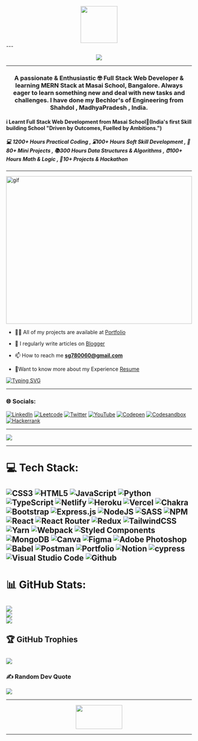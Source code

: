 
<div id="header" align="center">
  <img src="https://media.giphy.com/media/M9gbBd9nbDrOTu1Mqx/giphy.gif" width="100"/>
</div>
---
<!-- Typing SVG by DenverCoder1 - https://github.com/DenverCoder1/readme-typing-svg -->
<p align="center">
  <a href="https://github.com/DenverCoder1/readme-typing-svg">
    <img src="https://readme-typing-svg.demolab.com/?lines=Hi!👋I am Shikha Gupta; I am a Full-stack%20web%20developer 👨🏻‍💻;🤓 Curious%20to%20learn%20new%20things !&font=Fira%20Code&center=true&width=1000&height=40&color=FFFFFF&vCenter=true&size=22&pause=1000"></a>
</p>

---

<h3 align="center">A passionate & Enthusiastic 🤓 Full Stack Web Developer & learning MERN Stack at Masai School, Bangalore. Always eager to learn something new and deal with new tasks and challenges. I have done my Bechlor's of Engineering from Shahdol , MadhyaPradesh , India.</h3>

<h4> i Learnt Full Stack Web Development from Masai School🏫(India's first Skill building School "Driven by Outcomes, Fuelled by Ambitions.")</h4>
<h5>
💻 1200+ Hours Practical Coding ,
⌛100+ Hours Soft Skill Development ,
🌟80+ Mini Projects ,
📚300 Hours Data Structures & Algorithms ,
⏰100+ Hours Math & Logic ,
🧾10+ Projects & Hackathon 
</h5>

---

<img   src = "https://images.lemonly.com/wp-content/uploads/2018/08/07150313/Homebase_Thumb_v01.gif" alt="gif" width="100%" height="400px"/>

- 👨‍💻 All of my projects are available at <a href ="https://github.com/shikhu51197/shikhu51197.github.io" >Portfolio</a>

- 📝 I regularly write articles on <a href="https://www.blogger.com/blog/posts/6169788829781744859?tab=rj" >Blogger</a>

- 📫 How to reach me **sg780060@gmail.com**

- 📄Want to know more about my Experience <a href="https://drive.google.com/file/d/1Ft3zyA6KHRmaUC3C9FAr6p_9tWgwrQJi/view?usp=share_link">Resume</a>


[![Typing SVG](https://readme-typing-svg.demolab.com?font=Fira+Code&duration=3000&pause=100&color=FFC0CB&width=400&height=100&lines=Learning+React.js💻;Learned+React.js💻;Learned+javascript💻;Learned+Html💻;Learned+css💻)](https://git.io/typing-svg)



---


<h3 align="left">🌐 Socials:</h3>

[![LinkedIn](https://img.shields.io/badge/LinkedIn-%230077B5.svg?style=plastic&logo=linkedin&logoColor=white)](https://www.linkedin.com/in/shikha-gupta-12a2b5199) [![Leetcode](https://img.shields.io/badge/-leetcode-FE7A16?style=plastic&logo=leetcode&logoColor=white)](https://leetcode.com/sg780060) [![Twitter](https://img.shields.io/badge/Twitter-%231DA1F2.svg?style=plastic&logo=Twitter&logoColor=white)](https://twitter.com/shikhag61708689) [![YouTube](https://img.shields.io/badge/YouTube-%23FF0000.svg?style=plastic&logo=YouTube&logoColor=white)](https://youtube.com/@shikhadmentor8552) [![Codepen](https://img.shields.io/badge/codepen-%230077B5.svg?style=plastic&logo=codepen&logoColor=white)](https://codepen.io/shikhu51197) [![Codesandbox](https://img.shields.io/badge/-codesandbox-FE7A16?style=plastic&logo=codesandbox&logoColor=white)](https://codesandbox.io/u/shikhu51197) [![Hackerrank](https://img.shields.io/badge/hackerrank-%231DA1F2.svg?style=plastic&logo=hackerrank&logoColor=white)](https://www.hackerrank.com/sg780060?hr_r=1) 


---


[![](https://visitcount.itsvg.in/api?id=shikhu51197&icon=0&color=0)](https://visitcount.itsvg.in)


---

# 💻 Tech Stack:
![CSS3](https://img.shields.io/badge/css3-%231572B6.svg?style=plastic&logo=css3&logoColor=white) ![HTML5](https://img.shields.io/badge/html5-%23E34F26.svg?style=plastic&logo=html5&logoColor=white) ![JavaScript](https://img.shields.io/badge/javascript-%23323330.svg?style=plastic&logo=javascript&logoColor=%23F7DF1E) ![Python](https://img.shields.io/badge/python-3670A0?style=plastic&logo=python&logoColor=ffdd54) ![TypeScript](https://img.shields.io/badge/typescript-%23007ACC.svg?style=plastic&logo=typescript&logoColor=white) ![Netlify](https://img.shields.io/badge/netlify-%23000000.svg?style=plastic&logo=netlify&logoColor=#00C7B7) ![Heroku](https://img.shields.io/badge/heroku-%23430098.svg?style=plastic&logo=heroku&logoColor=white) ![Vercel](https://img.shields.io/badge/vercel-%23000000.svg?style=plastic&logo=vercel&logoColor=white) ![Chakra](https://img.shields.io/badge/chakra-%234ED1C5.svg?style=plastic&logo=chakraui&logoColor=white) ![Bootstrap](https://img.shields.io/badge/bootstrap-%23563D7C.svg?style=plastic&logo=bootstrap&logoColor=white) ![Express.js](https://img.shields.io/badge/express.js-%23404d59.svg?style=plastic&logo=express&logoColor=%2361DAFB) ![NodeJS](https://img.shields.io/badge/node.js-6DA55F?style=plastic&logo=node.js&logoColor=white) ![SASS](https://img.shields.io/badge/SASS-hotpink.svg?style=plastic&logo=SASS&logoColor=white) ![NPM](https://img.shields.io/badge/NPM-%23000000.svg?style=plastic&logo=npm&logoColor=white) ![React](https://img.shields.io/badge/react-%2320232a.svg?style=plastic&logo=react&logoColor=%2361DAFB) ![React Router](https://img.shields.io/badge/React_Router-CA4245?style=plastic&logo=react-router&logoColor=white) ![Redux](https://img.shields.io/badge/redux-%23593d88.svg?style=plastic&logo=redux&logoColor=white) ![TailwindCSS](https://img.shields.io/badge/tailwindcss-%2338B2AC.svg?style=plastic&logo=tailwind-css&logoColor=white) ![Yarn](https://img.shields.io/badge/yarn-%232C8EBB.svg?style=plastic&logo=yarn&logoColor=white) ![Webpack](https://img.shields.io/badge/webpack-%238DD6F9.svg?style=plastic&logo=webpack&logoColor=black) ![Styled Components](https://img.shields.io/badge/styled--components-DB7093?style=plastic&logo=styled-components&logoColor=white) ![MongoDB](https://img.shields.io/badge/MongoDB-%234ea94b.svg?style=plastic&logo=mongodb&logoColor=white) ![Canva](https://img.shields.io/badge/Canva-%2300C4CC.svg?style=plastic&logo=Canva&logoColor=white) 	![Figma](https://img.shields.io/badge/figma-%23F24E1E.svg?style=plastic&logo=figma&logoColor=white) ![Adobe Photoshop](https://img.shields.io/badge/adobephotoshop-%2331A8FF.svg?style=plastic&logo=adobephotoshop&logoColor=white) ![Babel](https://img.shields.io/badge/Babel-F9DC3e?style=plastic&logo=babel&logoColor=black) ![Postman](https://img.shields.io/badge/Postman-FF6C37?style=plastic&logo=postman&logoColor=white) ![Portfolio](https://img.shields.io/badge/Portfolio-%23000000.svg?style=plastic&logo=firefox&logoColor=#FF7139) ![Notion](https://img.shields.io/badge/Notion-%23000000.svg?style=plastic&logo=notion&logoColor=white)
![cypress](https://img.shields.io/badge/cypress-%234ea94b.svg?style=plastic&logo=cypress&logoColor=black)   ![Visual Studio Code](https://img.shields.io/badge/VisualStudioCode-%23007ACC.svg?style=plastic&logo=visualstudiocode&logoColor=white) ![Github](https://img.shields.io/badge/Github-%23000000.svg?style=plastic&logo=github&logoColor=white)
---
# 📊 GitHub Stats:
![](https://github-readme-stats.vercel.app/api?username=shikhu51197&theme=highcontrast&hide_border=false&include_all_commits=true&count_private=true)<br/>
![](https://github-readme-streak-stats.herokuapp.com/?user=shikhu51197&theme=highcontrast&hide_border=false)<br/>
![](https://github-readme-stats.vercel.app/api/top-langs/?username=shikhu51197&theme=highcontrast&hide_border=false&include_all_commits=true&count_private=true&layout=compact)
---
## 🏆 GitHub Trophies
![](https://github-profile-trophy.vercel.app/?username=shikhu51197&theme=juicyfresh&no-frame=false&no-bg=false&margin-w=4)
---
### ✍️ Random Dev Quote
![](https://quotes-github-readme.vercel.app/api?type=vetical&theme=radical)

---


<p align="center">
  <img src="https://media.giphy.com/media/jpVnC65DmYeyRL4LHS/giphy.gif" width="50%" height="65px">
</p>	
                                                                      
***********************************************************************************************************************************************************************
